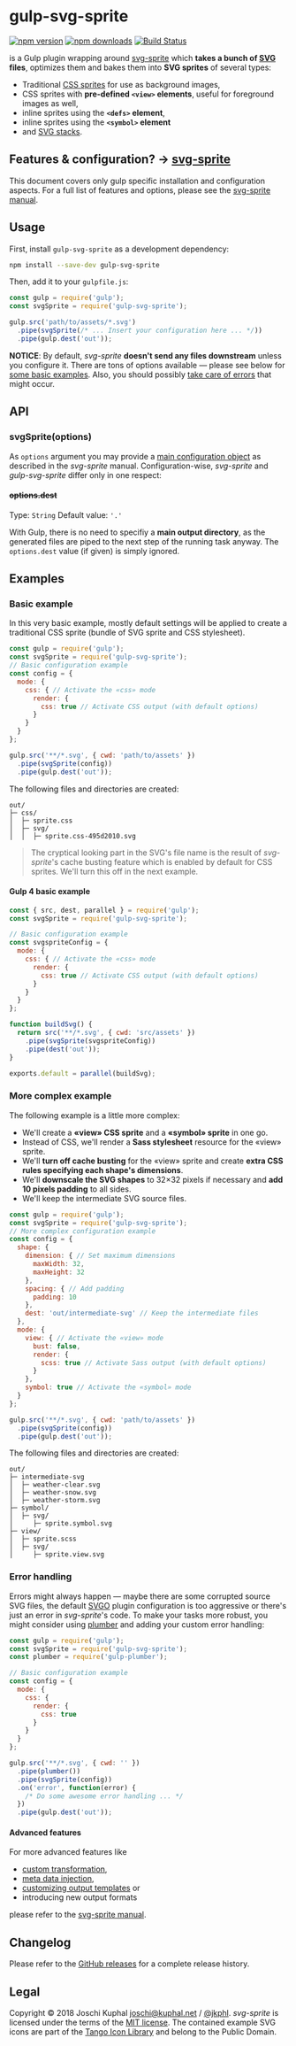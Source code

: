 # gulp-svg-sprite

[![npm version][npm-image]][npm-url] [![npm downloads][npm-downloads]][npm-url] [![Build Status][ci-image]][ci-url]

is a Gulp plugin wrapping around [svg-sprite](https://github.com/svg-sprite/svg-sprite) which **takes a bunch of [SVG](https://www.w3.org/TR/SVG/) files**, optimizes them and bakes them into **SVG sprites** of several types:

* Traditional [CSS sprites](https://en.wikipedia.org/wiki/Sprite_(computer_graphics)#Sprites_by_CSS) for use as background images,
* CSS sprites with **pre-defined `<view>` elements**, useful for foreground images as well,
* inline sprites using the **`<defs>` element**,
* inline sprites using the **`<symbol>` element**
* and [SVG stacks](https://simurai.com/blog/2012/04/02/svg-stacks).


## Features & configuration? → [svg-sprite](https://github.com/svg-sprite/svg-sprite)

This document covers only gulp specific installation and configuration aspects. For a full list of features and options, please see the [svg-sprite manual](https://github.com/svg-sprite/svg-sprite).


## Usage

First, install `gulp-svg-sprite` as a development dependency:

```sh
npm install --save-dev gulp-svg-sprite
```

Then, add it to your `gulpfile.js`:

```js
const gulp = require('gulp');
const svgSprite = require('gulp-svg-sprite');

gulp.src('path/to/assets/*.svg')
  .pipe(svgSprite(/* ... Insert your configuration here ... */))
  .pipe(gulp.dest('out'));
```

**NOTICE**: By default, *svg-sprite* **doesn't send any files downstream** unless you configure it. There are tons of options available — please see below for [some basic examples](#basic-example). Also, you should possibly [take care of errors](#error-handling) that might occur.


## API


### svgSprite(options)

As `options` argument you may provide a [main configuration object](https://github.com/svg-sprite/svg-sprite/blob/main/docs/configuration.md) as described in the *svg-sprite* manual. Configuration-wise, *svg-sprite* and *gulp-svg-sprite* differ only in one respect:

#### ~~options.dest~~

Type: `String`
Default value: `'.'`

With Gulp, there is no need to specifiy a **main output directory**, as the generated files are piped to the next step of the running task anyway. The `options.dest` value (if given) is simply ignored.


## Examples


### Basic example

In this very basic example, mostly default settings will be applied to create a traditional CSS sprite (bundle of SVG sprite and CSS stylesheet).

```js
const gulp = require('gulp');
const svgSprite = require('gulp-svg-sprite');
// Basic configuration example
const config = {
  mode: {
    css: { // Activate the «css» mode
      render: {
        css: true // Activate CSS output (with default options)
      }
    }
  }
};

gulp.src('**/*.svg', { cwd: 'path/to/assets' })
  .pipe(svgSprite(config))
  .pipe(gulp.dest('out'));
```

The following files and directories are created:

```text
out/
├─ css/
│  ├─ sprite.css
│  ├─ svg/
│  │  ├─ sprite.css-495d2010.svg
```

> The cryptical looking part in the SVG's file name is the result of *svg-sprite*'s cache busting feature which is enabled by default for CSS sprites. We'll turn this off in the next example.

#### Gulp 4 basic example

```js
const { src, dest, parallel } = require('gulp');
const svgSprite = require('gulp-svg-sprite');

// Basic configuration example
const svgspriteConfig = {
  mode: {
    css: { // Activate the «css» mode
      render: {
        css: true // Activate CSS output (with default options)
      }
    }
  }
};

function buildSvg() {
  return src('**/*.svg', { cwd: 'src/assets' })
    .pipe(svgSprite(svgspriteConfig))
    .pipe(dest('out'));
}

exports.default = parallel(buildSvg);
```


### More complex example

The following example is a little more complex:

* We'll create a **«view» CSS sprite** and a **«symbol» sprite** in one go.
* Instead of CSS, we'll render a **Sass stylesheet** resource for the «view» sprite.
* We'll **turn off cache busting** for the «view» sprite and create **extra CSS rules specifying each shape's dimensions**.
* We'll **downscale the SVG shapes** to 32×32 pixels if necessary and **add 10 pixels padding** to all sides.
* We'll keep the intermediate SVG source files.

```js
const gulp = require('gulp');
const svgSprite = require('gulp-svg-sprite');
// More complex configuration example
const config = {
  shape: {
    dimension: { // Set maximum dimensions
      maxWidth: 32,
      maxHeight: 32
    },
    spacing: { // Add padding
      padding: 10
    },
    dest: 'out/intermediate-svg' // Keep the intermediate files
  },
  mode: {
    view: { // Activate the «view» mode
      bust: false,
      render: {
        scss: true // Activate Sass output (with default options)
      }
    },
    symbol: true // Activate the «symbol» mode
  }
};

gulp.src('**/*.svg', { cwd: 'path/to/assets' })
  .pipe(svgSprite(config))
  .pipe(gulp.dest('out'));
```

The following files and directories are created:

```text
out/
├─ intermediate-svg
│  ├─ weather-clear.svg
│  ├─ weather-snow.svg
│  ├─ weather-storm.svg
├─ symbol/
│  ├─ svg/
│     ├─ sprite.symbol.svg
├─ view/
│  ├─ sprite.scss
│  ├─ svg/
│     ├─ sprite.view.svg
```

### Error handling

Errors might always happen — maybe there are some corrupted source SVG files, the default [SVGO](https://github.com/svg/svgo) plugin configuration is too aggressive or there's just an error in *svg-sprite*'s code. To make your tasks more robust, you might consider using [plumber](https://github.com/floatdrop/gulp-plumber) and adding your custom error handling:

```js
const gulp = require('gulp');
const svgSprite = require('gulp-svg-sprite');
const plumber = require('gulp-plumber');

// Basic configuration example
const config = {
  mode: {
    css: {
      render: {
        css: true
      }
    }
  }
};

gulp.src('**/*.svg', { cwd: '' })
  .pipe(plumber())
  .pipe(svgSprite(config))
  .on('error', function(error) {
    /* Do some awesome error handling ... */
  })
  .pipe(gulp.dest('out'));
```


#### Advanced features

For more advanced features like

* [custom transformation](https://github.com/svg-sprite/svg-sprite/blob/main/docs/configuration.md#svg-transformations),
* [meta data injection](https://github.com/svg-sprite/svg-sprite/blob/main/docs/meta-data.md),
* [customizing output templates](https://github.com/svg-sprite/svg-sprite/blob/main/docs/templating.md) or
* introducing new output formats

please refer to the [svg-sprite manual](https://github.com/svg-sprite/svg-sprite).


## Changelog

Please refer to the [GitHub releases](https://github.com/svg-sprite/gulp-svg-sprite/releases) for a complete release history.


## Legal

Copyright © 2018 Joschi Kuphal <joschi@kuphal.net> / [@jkphl](https://twitter.com/jkphl). *svg-sprite* is licensed under the terms of the [MIT license](LICENSE). The contained example SVG icons are part of the [Tango Icon Library](http://tango.freedesktop.org/Tango_Icon_Library) and belong to the Public Domain.


[npm-url]: https://www.npmjs.com/package/gulp-svg-sprite
[npm-image]: https://img.shields.io/npm/v/gulp-svg-sprite
[npm-downloads]: https://img.shields.io/npm/dm/gulp-svg-sprite

[ci-url]: https://github.com/svg-sprite/gulp-svg-sprite/actions?query=workflow%3ATests+branch%3Amain
[ci-image]: https://img.shields.io/github/actions/workflow/status/svg-sprite/gulp-svg-sprite/test.yml?branch=main&label=CI&logo=github

